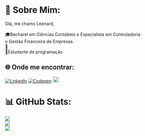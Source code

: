# 💫 Sobre Mim:
Olá, me chamo Leonard,<br><br>🎓Bacharel em Ciências Contábeis e Especialista em Controladoria<br>e Gestão Financeira de Empresas.<br>💼 <br>📖Estudante de programação<br>


## 🌐 Onde me encontrar:
[![LinkedIn](https://img.shields.io/badge/LinkedIn-%230077B5.svg?logo=linkedin&logoColor=white)](https://linkedin.com/in/leonard-do-vale-6b9590124) [![Codepen](https://img.shields.io/badge/Codepen-000000?style=for-the-badge&logo=codepen&logoColor=white)](https://codepen.io/leonardvale) <a href="mailto:leordvale@gmail.com">
<img src="https://camo.githubusercontent.com/927d6b3961fa048ff7303daf291cb5869dfa25018997cf8c1373c2f6a85b1458/68747470733a2f2f696d672e736869656c64732e696f2f62616467652f2d476d61696c2d2532333333333f7374796c653d666f722d7468652d6261646765266c6f676f3d676d61696c266c6f676f436f6c6f723d7768697465" height="20px" data-canonical-src="https://img.shields.io/badge/-Gmail-%23333?style=for-the-badge&amp;logo=gmail&amp;logoColor=white" style="max-width: 100%;">
</a>
# 📊 GitHub Stats:
![](https://github-readme-stats.vercel.app/api?username=leoRDvale&theme=dark&hide_border=false&include_all_commits=true&count_private=false)<br/>
![](https://github-readme-streak-stats.herokuapp.com/?user=leoRDvale&theme=dark&hide_border=false)<br/>
![](https://github-readme-stats.vercel.app/api/top-langs/?username=leoRDvale&theme=dark&hide_border=false&include_all_commits=true&count_private=false&layout=compact)

<!-- Proudly created with GPRM ( https://gprm.itsvg.in ) -->
